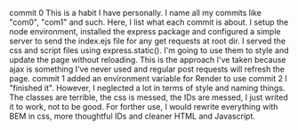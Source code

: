 commit 0
    This is a habit I have personally. I name all my commits like "com0", "com1" and such. Here, I list what each commit is about. 
    I setup the node environment, installed the express package and configured a simple server to send the index.ejs file for any get requests at root dir.
    I served the css and script files using express.static(). 
    I'm going to use them to style and update the page without reloading. This is the approach I've taken because ajax is something I've never used and regular post requests will refresh the page.
commit 1
    added an environment variable for Render to use
commit 2
    I "finished it". However, I neglected a lot in terms of style and naming things. The classes are terrible, the css is messed, the IDs are messed, I just writed it to work, not to be good. 
    For forther use, I would rewrite everything with BEM in css, more thoughtful IDs and cleaner HTML and Javascript.
